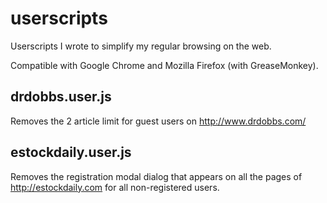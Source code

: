userscripts
=============

Userscripts I wrote to simplify my regular browsing on the web. 

Compatible with Google Chrome and Mozilla Firefox (with GreaseMonkey).

drdobbs.user.js
----------------
Removes the 2 article limit for guest users on http://www.drdobbs.com/

estockdaily.user.js
--------------------
Removes the registration modal dialog that appears on all the pages of http://estockdaily.com for all non-registered users.
